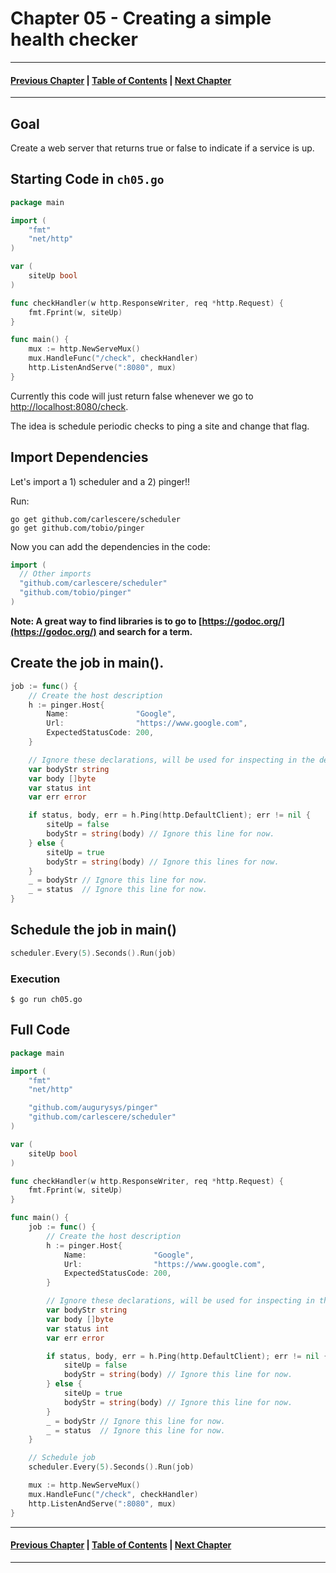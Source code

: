 # Chapter 05 - Creating a simple health checker

---
#### [Previous Chapter](../ch04/README.md) | [Table of Contents](../README.md) | [Next Chapter](../ch06/README.md)
---

## Goal

Create a web server that returns true or false to indicate if a service is up.

## Starting Code in `ch05.go`

```go
package main

import (
	"fmt"
	"net/http"
)

var (
	siteUp bool
)

func checkHandler(w http.ResponseWriter, req *http.Request) {
	fmt.Fprint(w, siteUp)
}

func main() {
	mux := http.NewServeMux()
	mux.HandleFunc("/check", checkHandler)
	http.ListenAndServe(":8080", mux)
}
```

Currently this code will just return false whenever we go to [http://localhost:8080/check](http://localhost:8080/check).

The idea is schedule periodic checks to ping a site and change that flag.

## Import Dependencies

Let's import a 1) scheduler and a 2) pinger!!

Run:
```
go get github.com/carlescere/scheduler
go get github.com/tobio/pinger
```

Now you can add the dependencies in the code:
```go
import (
  // Other imports
  "github.com/carlescere/scheduler"
  "github.com/tobio/pinger"
)

```

**Note: A great way to find libraries is to go to [https://godoc.org/](https://godoc.org/) and search for a term.**


## Create the job in main().
```go
job := func() {
	// Create the host description
	h := pinger.Host{
		Name:               "Google",
		Url:                "https://www.google.com",
		ExpectedStatusCode: 200,
	}

	// Ignore these declarations, will be used for inspecting in the debug chapter
	var bodyStr string
	var body []byte
	var status int
	var err error

	if status, body, err = h.Ping(http.DefaultClient); err != nil {
		siteUp = false
		bodyStr = string(body) // Ignore this line for now.
	} else {
		siteUp = true
		bodyStr = string(body) // Ignore this lines for now.
	}
	_ = bodyStr // Ignore this line for now.
	_ = status  // Ignore this line for now.
}

```

## Schedule the job in main()
```go
scheduler.Every(5).Seconds().Run(job)
```

### Execution

`$ go run ch05.go`

## Full Code

```go
package main

import (
	"fmt"
	"net/http"

	"github.com/augurysys/pinger"
	"github.com/carlescere/scheduler"
)

var (
	siteUp bool
)

func checkHandler(w http.ResponseWriter, req *http.Request) {
	fmt.Fprint(w, siteUp)
}

func main() {
	job := func() {
		// Create the host description
		h := pinger.Host{
			Name:               "Google",
			Url:                "https://www.google.com",
			ExpectedStatusCode: 200,
		}

		// Ignore these declarations, will be used for inspecting in the debug chapter
		var bodyStr string
		var body []byte
		var status int
		var err error

		if status, body, err = h.Ping(http.DefaultClient); err != nil {
			siteUp = false
			bodyStr = string(body) // Ignore this line for now.
		} else {
			siteUp = true
			bodyStr = string(body) // Ignore this line for now.
		}
		_ = bodyStr // Ignore this line for now.
		_ = status  // Ignore this line for now.
	}

	// Schedule job
	scheduler.Every(5).Seconds().Run(job)

	mux := http.NewServeMux()
	mux.HandleFunc("/check", checkHandler)
	http.ListenAndServe(":8080", mux)
}

```

---
#### [Previous Chapter](../ch04/README.md) | [Table of Contents](../README.md) | [Next Chapter](../ch06/README.md)
---
